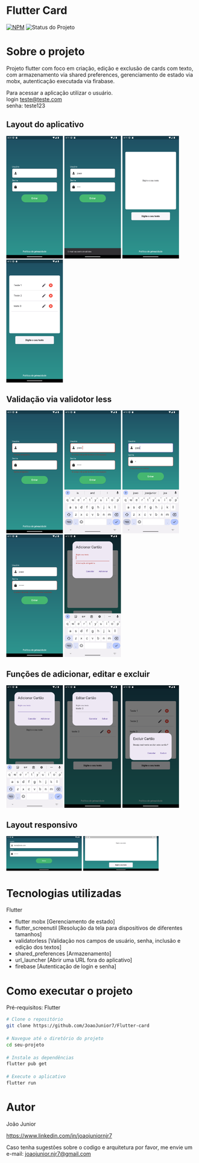 # Flutter Card
[![NPM](https://img.shields.io/npm/l/react)](https://github.com/JoaoJunior7/Flutter-card/blob/main/LICENSE)
![Status do Projeto](https://img.shields.io/badge/status-finalizado-brightgreen)

# Sobre o projeto

Projeto flutter com foco em criação, edição e exclusão de cards com texto, com armazenamento via shared preferences, gerenciamento de estado via mobx, autenticação executada via firabase.

Para acessar a aplicação utilizar o usuário. <br>
login teste@teste.com<br>
senha: teste123

## Layout do aplicativo
<div>
<img src="https://github.com/JoaoJunior7/Flutter-card/blob/main/assets/tela_login.png" width="150px" />

<img src="https://github.com/JoaoJunior7/Flutter-card/blob/main/assets/email_senha_errado.png" width="150px" />

<img src="https://github.com/JoaoJunior7/Flutter-card/blob/main/assets/card_page.png" width="150px" />

<img src="https://github.com/JoaoJunior7/Flutter-card/blob/main/assets/cards_adicionados.png" width="150px" />
</div>


## Validação via validotor less
<div>
<img src="https://github.com/JoaoJunior7/Flutter-card/blob/main/assets/validator_less_1.png" width="150px" />

<img src="https://github.com/JoaoJunior7/Flutter-card/blob/main/assets/validator_less_2.png" width="150px" />

<img src="https://github.com/JoaoJunior7/Flutter-card/blob/main/assets/validator_less_3.png" width="150px" />

<img src="https://github.com/JoaoJunior7/Flutter-card/blob/main/assets/validator_less_4.png" width="150px" />

<img src="https://github.com/JoaoJunior7/Flutter-card/blob/main/assets/validator_less_card.png" width="150px" />
</div>


## Funções de adicionar, editar e excluir
<div>
<img src="https://github.com/JoaoJunior7/Flutter-card/blob/main/assets/adicionar_card.png" width="150px" />

<img src="https://github.com/JoaoJunior7/Flutter-card/blob/main/assets/edit_card.png" width="150px" />

<img src="https://github.com/JoaoJunior7/Flutter-card/blob/main/assets/excluir_card.png" width="150px" />
</div>

## Layout responsivo
<div>
<img src="https://github.com/JoaoJunior7/Flutter-card/blob/main/assets/layout_responsivo.png" width="200px" />

<img src="https://github.com/JoaoJunior7/Flutter-card/blob/main/assets/layout_responsivo_2.png" width="200px" />
<div>


# Tecnologias utilizadas
 Flutter
- flutter mobx [Gerenciamento de estado]
- flutter_screenutil [Resolução da tela para dispositivos de diferentes tamanhos]
- validatorless [Validação nos campos de usuário, senha, inclusão e edição dos textos]
- shared_preferences [Armazenamento]
- url_launcher [Abrir uma URL fora do aplicativo]
- firebase [Autenticação de login e senha]


# Como executar o projeto

Pré-requisitos: Flutter

```bash
# Clone o repositório
git clone https://github.com/JoaoJunior7/Flutter-card

# Navegue até o diretório do projeto
cd seu-projeto

# Instale as dependências
flutter pub get

# Execute o aplicativo
flutter run

```

# Autor

João Junior

https://www.linkedin.com/in/joaojuniornjr7

Caso tenha sugestões sobre o codigo e arquitetura por favor, me envie um e-mail: joaojunior.njr7@gmail.com
